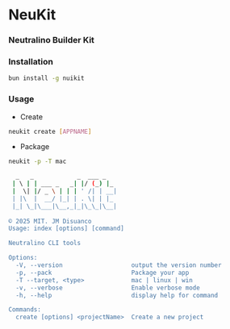 # NeuKit
### Neutralino Builder Kit

### Installation
```bash
bun install -g nuikit
```
### Usage
 - Create
```bash
neukit create [APPNAME]
```

- Package

```bash
neukit -p -T mac
```

```bash
  _   _            _  ___ _   
 | \ | | ___ _   _| |/ (_) |_ 
 |  \| |/ _ \ | | | ' /| | __|
 | |\  |  __/ |_| | . \| | |_ 
 |_| \_|\___|\__,_|_|\_\_|\__|
                              
© 2025 MIT. JM Disuanco
Usage: index [options] [command]

Neutralino CLI tools

Options:
  -V, --version                   output the version number
  -p, --pack                      Package your app
  -T --target, <type>             mac | linux | win
  -v, --verbose                   Enable verbose mode
  -h, --help                      display help for command

Commands:
  create [options] <projectName>  Create a new project
  ```